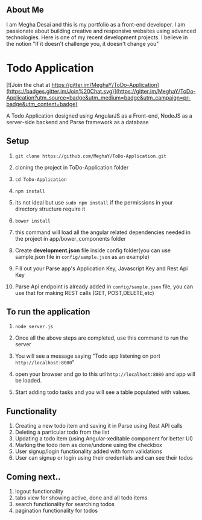 ## About Me

I am Megha Desai and this is my portfolio as a front-end developer. I am passionate about building creative and responsive websites using advanced technologies.
Here is one of my recent development projects. I believe in the notion "If it doesn't challenge you, it doesn't change you"


Todo Application
================

[![Join the chat at https://gitter.im/MeghaY/ToDo-Application](https://badges.gitter.im/Join%20Chat.svg)](https://gitter.im/MeghaY/ToDo-Application?utm_source=badge&utm_medium=badge&utm_campaign=pr-badge&utm_content=badge)

A Todo Application designed using AngularJS as a Front-end, NodeJS as a server-side backend and Parse framework as a database

## Setup

1. `git clone https://github.com/MeghaY/ToDo-Application.git`
  1. cloning the project in ToDo-Application folder

2. `cd ToDo-Application`

3. `npm install`
  1. its not ideal but use `sudo npm install` if the permissions in your directory structure require it

4. `bower install`
  1. this command will load all the angular related dependencies needed in the project in app/bower_components folder

5. Create **development.json** file inside config folder(you can use sample.json file in `config/sample.json` as an example)
  1. Fill out your Parse app's Application Key, Javascript Key and Rest Api Key
  2. Parse Api endpoint is already added in `config/sample.json` file, you can use that for making REST calls (GET, POST,DELETE,etc)

## To run the application

1. `node server.js`
  1. Once all the above steps are completed, use this command to run the server
  2. You will see a message saying "Todo app listening on port `http://localhost:8080`"

2. open your browser and go to this url `http://localhost:8080` and app will be loaded.

3. Start adding todo tasks and you will see a table populated with values.

## Functionality

1. Creating a new todo item and saving it in Parse using Rest API calls
2. Deleting a particular todo from the list
3. Updating a todo item (using Angular-xeditable component for better UI)
4. Marking the todo item as done/undone using the checkbox
5. User signup/login functionality added with form validations
6. User can signup or login using their credentials and can see their todos

## Coming next..
1. logout functionality
2. tabs view for showing active, done and all todo items
3. search functionality for searching todos
4. pagination functionality for todos
